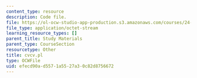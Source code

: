 ```yaml
---
content_type: resource
description: Code file.
file: https://ol-ocw-studio-app-production.s3.amazonaws.com/courses/24-964-topics-in-phonology-fall-2004/efecd90ad5571a5527a30c82d8756672_cvcv.pl
file_type: application/octet-stream
learning_resource_types: []
parent_title: Study Materials
parent_type: CourseSection
resourcetype: Other
title: cvcv.pl
type: OCWFile
uid: efecd90a-d557-1a55-27a3-0c82d8756672
---
```


